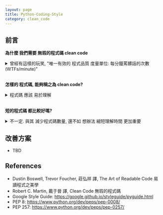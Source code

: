 ```yaml
---
layout: page
title: Python-Coding-Style
category: clean_code
---
```


## 前言
**為什麼 我們需要 無瑕的程式碼 clean code**
<details>
  <summary>曾經有這樣的玩笑, "唯一有效的 程式品質 度量單位: 每分鐘罵髒話的次數 (WTFs/minute)"</summary>
  <p>
  也有人統計過, 一個軟體工程師 撰寫程式碼 與 閱讀程式碼 的時間比大約是 1:9<br/>
  換句話說, 除了追求程式碼的 效能與正確性 外, 撰寫時的 可閱讀性 亦是重要的一環<br/>
  一個高品質的程式碼, 是能夠 讓後續使用者(包含自己) 在 重複利用, 除蟲, 或 拓展新功能 時能輕易上手
  </p>
</details><br/>

**怎樣的 程式碼, 能夠稱之為 clean code?**
<details>
  <summary>程式碼 應該 易於理解</summary>
  <p>
  盡可能遵守 "可讀性基本原理"
  <details>
    <summary>撰寫程式時, 應該將 讀者理解 所需的時間 降到最短</summary>
    <p>
  舉個例子, 這種寫法:

```java
for (Node * node = list->head; node != NULL; node = node->next)
    Print(node->data);
```
  比下面這種寫法來得好:
      
```java
Node* node = list->head;
if (node == NULL) return;
  
while (node->next != NULL) {
    Print(node->data);
    node = node->next;
}
if (node != NULL) Print(node->data);
```
  </p>
  </details>
  </p>
</details><br/>

**短的程式碼 都比較好嗎?**
<details>
  <summary>不一定. 與其 減少程式碼數量, 還不如 想辦法 縮短理解時間 更加重要</summary>
  <p>
  舉個例子, 這個 單行 表示式:

```java
assert((!(bucket = FindBucket(key))) || !bucket->IsOccupied() )
```
  比起 兩行的寫法 需要更多時間理解:

```java
bucket = FindBucket(key)
if (bucket != NULL) assert(!bucket->IsOccupied());
```
  </p>
</details>

## 改善方案
* TBD

## References
* Dustin Boswell, Trevor Foucher, 莊弘祥 譯, The Art of Readable Code 易讀程式之美學
* Robert C. Martin, 戴于晉 譯, Clean Code 無瑕的程式碼
* Google Style Guide: <https://google.github.io/styleguide/pyguide.html>
* PEP 8: <https://www.python.org/dev/peps/pep-0008/>
* PEP 257: <https://www.python.org/dev/peps/pep-0257/>

